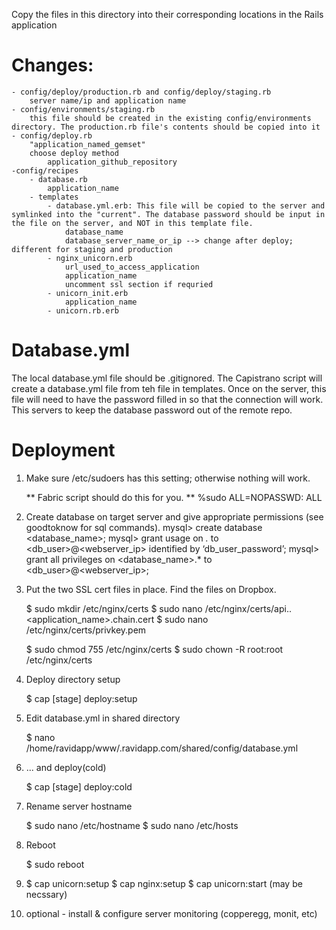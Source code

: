 Copy the files in this directory into their corresponding locations in the Rails application

Changes:
=====
	- config/deploy/production.rb and config/deploy/staging.rb
		server name/ip and application name
	- config/environments/staging.rb
		this file should be created in the existing config/environments directory. The production.rb file's contents should be copied into it
	- config/deploy.rb
		"application_named_gemset" 
		choose deploy method
			application_github_repository
	-config/recipes
		- database.rb
			application_name
		- templates
			- database.yml.erb: This file will be copied to the server and symlinked into the "current". The database password should be input in the file on the server, and NOT in this template file. 
				database_name
				database_server_name_or_ip --> change after deploy; different for staging and production
			- nginx_unicorn.erb
				url_used_to_access_application
				application_name
				uncomment ssl section if requried
			- unicorn_init.erb				
				application_name
			- unicorn.rb.erb
			
			
Database.yml
=====
The local database.yml file should be .gitignored. The Capistrano script will create a database.yml file from teh file in templates. Once on the server, this file will need to have the password filled in so that the connection will work. This servers to keep the database password out of the remote repo.

Deployment
======

1. Make sure /etc/sudoers has this setting; otherwise nothing will work.

    ** Fabric script should do this for you. **
    %sudo   ALL=NOPASSWD: ALL

2. Create database on target server and give appropriate permissions (see goodtoknow for sql commands).
  mysql> create database <database_name>;
  mysql> grant usage on *.* to <db_user>@<webserver_ip> identified by ‘db_user_password’;
  mysql> grant all privileges on <database_name>.* to <db_user>@<webserver_ip>;
  

3. Put the two SSL cert files in place.  Find the files on Dropbox.

    $ sudo mkdir /etc/nginx/certs
    $ sudo nano /etc/nginx/certs/api.<stage>.<application_name>.chain.cert
    $ sudo nano /etc/nginx/certs/privkey.pem

    $ sudo chmod 755 /etc/nginx/certs
    $ sudo chown -R root:root /etc/nginx/certs

4. Deploy directory setup

    $ cap [stage] deploy:setup

5. Edit database.yml in shared directory

    $ nano /home/ravidapp/www/<stage>.ravidapp.com/shared/config/database.yml

6. ... and deploy(cold)

    $ cap [stage] deploy:cold

7. Rename server hostname

    $ sudo nano /etc/hostname
    $ sudo nano /etc/hosts

8. Reboot

    $ sudo reboot

9.
    $ cap <stage> unicorn:setup
    $ cap <stage> nginx:setup
    $ cap <stage> unicorn:start (may be necssary)

10. optional - install & configure server monitoring (copperegg, monit, etc)

  